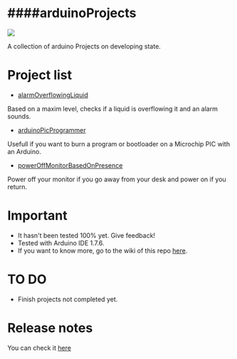 ####arduinoProjects
=============================================

![](https://store.arduino.cc/includes/images/stickers_logo_text.png)

A collection of arduino Projects on developing state.

Project list
=============================================

* [alarmOverflowingLiquid](https://github.com/adgellida/arduinoProjects/tree/master/alarmOverflowingLiquid)

Based on a maxim level, checks if a liquid is overflowing it and an alarm sounds.

* [arduinoPicProgrammer](https://github.com/adgellida/arduinoProjects/tree/master/arduinoPicProgrammer)

Usefull if you want to burn a program or bootloader on a Microchip PIC with an Arduino.

* [powerOffMonitorBasedOnPresence](https://github.com/adgellida/arduinoProjects/tree/master/powerOffMonitorBasedOnPresence)

Power off your monitor if you go away from your desk and power on if you return.

Important
=============================================
* It hasn't been tested 100% yet. Give feedback!
* Tested with Arduino IDE 1.7.6.
* If you want to know more, go to the wiki of this repo [here](https://github.com/adgellida/arduinoProjects/wiki).

TO DO
=============================================
* Finish projects not completed yet.

Release notes
=============================================
You can check it [here](https://github.com/adgellida/arduinoProjects/releases)
